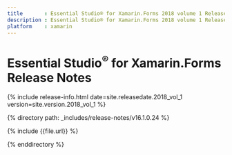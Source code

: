```yaml
---
title       : Essential Studio® for Xamarin.Forms 2018 volume 1 Release Notes
description : Essential Studio® for Xamarin.Forms 2018 volume 1 Release Notes
platform    : xamarin
---
```


# Essential Studio<sup>®</sup> for Xamarin.Forms Release Notes

{% include release-info.html date=site.releasedate.2018_vol_1 version=site.version.2018_vol_1 %} 

{% directory path: _includes/release-notes/v16.1.0.24 %}

{% include {{file.url}} %}

{% enddirectory %}